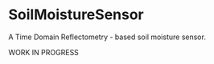 SoilMoistureSensor
==================

A Time Domain Reflectometry - based soil moisture sensor.

WORK IN PROGRESS
